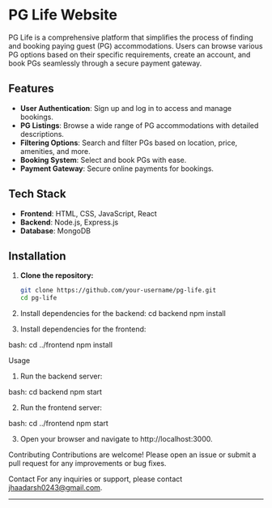 # PG Life Website

PG Life is a comprehensive platform that simplifies the process of finding and booking paying guest (PG) accommodations. Users can browse various PG options based on their specific requirements, create an account, and book PGs seamlessly through a secure payment gateway.

## Features

- **User Authentication**: Sign up and log in to access and manage bookings.
- **PG Listings**: Browse a wide range of PG accommodations with detailed descriptions.
- **Filtering Options**: Search and filter PGs based on location, price, amenities, and more.
- **Booking System**: Select and book PGs with ease.
- **Payment Gateway**: Secure online payments for bookings.

## Tech Stack

- **Frontend**: HTML, CSS, JavaScript, React
- **Backend**: Node.js, Express.js
- **Database**: MongoDB

## Installation

1. **Clone the repository:**
   ```bash
   git clone https://github.com/your-username/pg-life.git
   cd pg-life
2. Install dependencies for the backend:
   cd backend
   npm install

3. Install dependencies for the frontend:

  bash: 
  cd ../frontend
  npm install
  
Usage
1. Run the backend server:

  bash:
  cd backend
  npm start
  
2. Run the frontend server:

  bash:
  cd ../frontend
  npm start
  
3. Open your browser and navigate to http://localhost:3000.

Contributing
Contributions are welcome! Please open an issue or submit a pull request for any improvements or bug fixes.

Contact
For any inquiries or support, please contact jhaadarsh0243@gmail.com.

-------------------------------------------------------------------------------------------------------------------------------------------------

